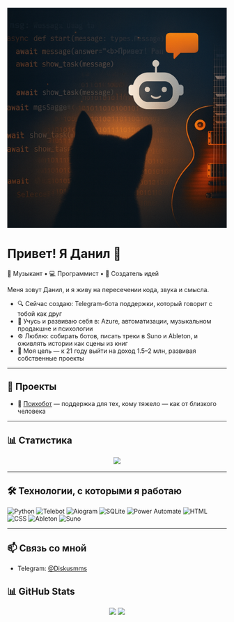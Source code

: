 <p align="center">
  <img src="https://github.com/Dente22/Dente22/blob/main/ChatGPT%20Image%2028%20%D0%B8%D1%8E%D0%BB.%202025%20%D0%B3.,%2016_48_34.png?raw=true" />
</p>

# Привет! Я Данил 👋

🎸 Музыкант • 💻 Программист • 🎨 Создатель идей

Меня зовут Данил, и я живу на пересечении кода, звука и смысла.

- 🔍 Сейчас создаю: Telegram-бота поддержки, который говорит с тобой как друг
- 🌌 Учусь и развиваю себя в: Azure, автоматизации, музыкальном продакшне и психологии
- ⚙️ Люблю: собирать ботов, писать треки в Suno и Ableton, и оживлять истории как сцены из книг
- 🎯 Моя цель — к 21 году выйти на доход 1.5–2 млн, развивая собственные проекты

---

## 🚀 Проекты
- 🧠 [Психобот](https://github.com/твоя-ссылка) — поддержка для тех, кому тяжело — как от близкого человека

---
## 📊 Статистика

<p align="center">
  <img src="https://github-readme-stats.vercel.app/api?username=Dente22&show_icons=true&theme=tokyonight" />
</p>

---

## 🛠️ Технологии, с которыми я работаю

![Python](https://img.shields.io/badge/-Python-333?logo=python)
![Telebot](https://img.shields.io/badge/-Telebot-333?logo=telegram)
![Aiogram](https://img.shields.io/badge/-Aiogram-333?logo=telegram)
![SQLite](https://img.shields.io/badge/-SQLite-333?logo=sqlite)
![Power Automate](https://img.shields.io/badge/-Power%20Automate-333?logo=microsoft)
![HTML](https://img.shields.io/badge/-HTML-333?logo=html5)
![CSS](https://img.shields.io/badge/-CSS-333?logo=css3)
![Ableton](https://img.shields.io/badge/-Ableton%20Live-333?logo=abletonlive)
![Suno](https://img.shields.io/badge/-Suno.ai-333)

---

## 📫 Связь со мной

- Telegram: [@Diskusmms](https://t.me/Diskusmms)

## 📊 GitHub Stats

<p align="center">
  <img src="https://github-readme-stats.vercel.app/api?username=Dente22&show_icons=true&theme=dracula" />
  <img src="https://github-readme-stats.vercel.app/api/top-langs/?username=Dente22&layout=compact&theme=dracula" />
</p>

